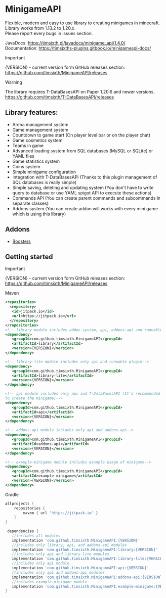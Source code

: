 # MinigameAPI
Flexible, modern and easy to use library to creating minigames in minecraft. <br>
Library works from 1.13.2 to 1.20.x.
<br>
Please report every bugs in issues section.<br>

JavaDocs: https://timsixth.pl/javadocs/minigame_api/1.4.0/ <br>
Documentation: https://timsixths-plugins.gitbook.io/minigameapi-docs/

> [!IMPORTANT]
> {VERSION} - current version form GitHub releases section:<br>
> https://github.com/timsixth/MinigameAPI/releases

> [!WARNING]
> The library requires T-DataBasesAPI on Paper 1.20.6 and newer versions.<br>
>https://github.com/timsixth/T-DataBasesAPI/releases

## Library features:
- Arena management system
- Game management system
- Countdown to game start (On player level bar or on the player chat)
- Game cosmetics system
- Teams in game
- Advanced loading system from SQL databases (MySQL or SQLite) or YAML files
- Game statistics system
- Coins system
- Simple minigame configuration
- Integration with T-DataBasesAPI (Thanks to this plugin management of SQL databases is really simple)
- Simple saving, deleting and updating system (You don't have to write query to database or use YAML spigot API to execute these actions)
- Commands API (You can create parent commands and subcommands in separate classes)
- Addons system (You can create addon will works with every mini game which is using this library)

## Addons
- [Boosters](https://github.com/timsixth/BoostersMiniGameAddon)

## Getting started

> [!IMPORTANT]
> {VERSION} - current version form GitHub releases section:<br>
> https://github.com/timsixth/MinigameAPI/releases

Maven
```xml
<repositories>
  <repository>
   <id>jitpack.io</id>
   <url>https://jitpack.io</url>
  </repository>
</repositories>
<!-- library module includes addon system, api, addons-api and runnable plugin-->
<dependency>
   <groupId>com.github.timsixth.MinigameAPI</groupId>
   <artifactId>library</artifactId>
   <version>{VERSION}</version>
</dependency>

<!-- library-lite module includes only api and runnable plugin-->
<dependency>
   <groupId>com.github.timsixth.MinigameAPI</groupId>
   <artifactId>library-lite</artifactId>
   <version>{VERSION}</version>
</dependency>

<!-- api module includes only api and T-DataBasesAPI (It's recommended to use this module 
to create the minigame)-->
<dependency>
   <groupId>com.github.timsixth.MinigameAPI</groupId>
   <artifactId>api</artifactId>
   <version>{VERSION}</version>
</dependency>

<!-- addons-api module includes only api and addons-api-->
<dependency>
   <groupId>com.github.timsixth.MinigameAPI</groupId>
   <artifactId>addons-api</artifactId>
   <version>{VERSION}</version>
</dependency>

<!-- example-minigame module includes example usage of minigame-->
<dependency>
   <groupId>com.github.timsixth.MinigameAPI</groupId>
   <artifactId>example-minigame</artifactId>
   <version>{VERSION}</version>
</dependency>
```
Gradle
```gradle
allprojects {
	repositories {
		maven { url 'https://jitpack.io' }
	}
}
  
 dependencies {
   //includes all modules
   implementation 'com.github.timsixth:MinigameAPI:{VERSION}'
   //includes only library, api, and addons-api modules
   implementation 'com.github.timsixth.MinigameAPI:library:{VERSION}'
   //includes only api and library-lite modules
   implementation 'com.github.timsixth.MinigameAPI:library-lite:{VERSION}'   
   //includes only api module
   implementation 'com.github.timsixth.MinigameAPI:api:{VERSION}' 
   //includes only api and addons-api modules
   implementation 'com.github.timsixth.MinigameAPI:addons-api:{VERSION}' 
   //includes example-minigame module
   implementation 'com.github.timsixth.MinigameAPI:example-minigame:{VERSION}' 
}
```
